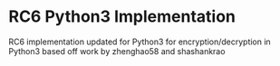 # RC6 Python3 Implementation
RC6 implementation updated for Python3 for encryption/decryption in Python3 based off work by zhenghao58 and shashankrao
